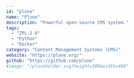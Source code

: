 ```yaml
---
id: "plone"
name: "Plone"
description: "Powerful open-source CMS system."
tags:
  - "ZPL-2.0"
  - "Python"
  - "Docker"
category: "Content Management Systems (CMS)"
website: "https://plone.org/"
github: "https://github.com/plone"
#image: "/placeholder.svg?height=300&width=400"
---
```


